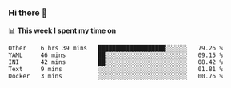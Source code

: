 ### Hi there 👋

<!--
This section is powered by waka-readme.
https://github.com/athul/waka-readme
-->
📊 **This week I spent my time on**
<!--START_SECTION:waka-->
```text
Other    6 hrs 39 mins   ███████████████████░░░░░░   79.26 % 
YAML     46 mins         ██░░░░░░░░░░░░░░░░░░░░░░░   09.15 % 
INI      42 mins         ██░░░░░░░░░░░░░░░░░░░░░░░   08.42 % 
Text     9 mins          ░░░░░░░░░░░░░░░░░░░░░░░░░   01.81 % 
Docker   3 mins          ░░░░░░░░░░░░░░░░░░░░░░░░░   00.76 %
```
<!--END_SECTION:waka-->

<!--
**nb5p/nb5p** is a ✨ _special_ ✨ repository because its `README.md` (this file) appears on your GitHub profile.

Here are some ideas to get you started:

- 🔭 I’m currently working on ...
- 🌱 I’m currently learning ...
- 👯 I’m looking to collaborate on ...
- 🤔 I’m looking for help with ...
- 💬 Ask me about ...
- 📫 How to reach me: ...
- 😄 Pronouns: ...
- ⚡ Fun fact: ...
-->
